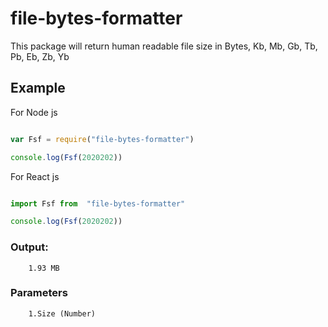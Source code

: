 # file-bytes-formatter

This package will return human readable file size in Bytes, Kb,  Mb,  Gb,  Tb,  Pb,  Eb,  Zb,  Yb

## Example



For Node js 
```js

var Fsf = require("file-bytes-formatter")

console.log(Fsf(2020202))

```


For React js 
```js

import Fsf from  "file-bytes-formatter"

console.log(Fsf(2020202))

```

### Output:
```
    1.93 MB
```

    

### Parameters
```
    1.Size (Number)

```





